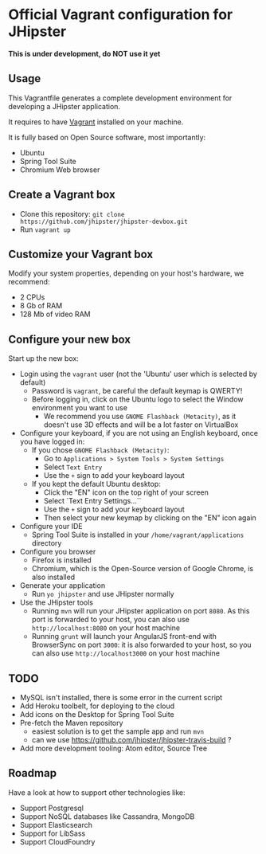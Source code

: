 # Official Vagrant configuration for JHipster

__This is under development, do NOT use it yet__

## Usage

This Vagrantfile generates a complete development environment for developing a JHipster application.

It requires to have [Vagrant](https://www.vagrantup.com/) installed on your machine.

It is fully based on Open Source software, most importantly:

- Ubuntu
- Spring Tool Suite
- Chromium Web browser

## Create a Vagrant box

- Clone this repository: `git clone https://github.com/jhipster/jhipster-devbox.git`
- Run `vagrant up`

## Customize your Vagrant box

Modify your system properties, depending on your host's hardware, we recommend:

- 2 CPUs
- 8 Gb of RAM
- 128 Mb of video RAM

## Configure your new box

Start up the new box:

- Login using the `vagrant` user (not the 'Ubuntu' user which is selected by default)
  - Password is `vagrant`, be careful the default keymap is QWERTY!
  - Before logging in, click on the Ubuntu logo to select the Window environment you want to use
    - We recommend you use `GNOME Flashback (Metacity)`, as it doesn't use 3D effects and will be a lot faster on VirtualBox
- Configure your keyboard, if you are not using an English keyboard, once you have logged in:
    - If you chose `GNOME Flashback (Metacity)`:
      - Go to `Applications > System Tools > System Settings`
      - Select `Text Entry`
      - Use the `+` sign to add your keyboard layout
    - If you kept the default Ubuntu desktop:
      - Click the "EN" icon on the top right of your screen
      - Select `Text Entry Settings...``
      - Use the `+` sign to add your keyboard layout
      - Then select your new keymap by clicking on the "EN" icon again
- Configure your IDE
  - Spring Tool Suite is installed in your `/home/vagrant/applications` directory
- Configure you browser
  - Firefox is installed
  - Chromium, which is the Open-Source version of Google Chrome, is also installed
- Generate your application
  - Run `yo jhipster` and use JHipster normally
- Use the JHipster tools
  - Running `mvn` will run your JHipster application on port `8080`. As this port is forwarded to your host, you can also use `http://localhost:8080` on your host machine
  - Running `grunt` will launch your AngularJS front-end with BrowserSync on port `3000`: it is also forwarded to your host, so you can also use `http://localhost3000` on your host machine

## TODO

- MySQL isn't installed, there is some error in the current script
- Add Heroku toolbelt, for deploying to the cloud
- Add icons on the Desktop for Spring Tool Suite
- Pre-fetch the Maven repository
  - easiest solution is to get the sample app and run `mvn`
  - can we use https://github.com/jhipster/jhipster-travis-build ?
- Add more development tooling: Atom editor, Source Tree

## Roadmap

Have a look at how to support other technologies like:

- Support Postgresql
- Support NoSQL databases like Cassandra, MongoDB
- Support Elasticsearch
- Support for LibSass
- Support CloudFoundry
